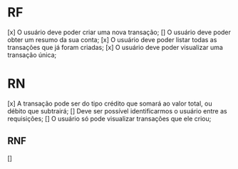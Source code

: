 # RF

[x] O usuário deve poder criar uma nova transação;
[] O usuário deve poder obter um resumo da sua conta;
[x] O usuário deve poder listar todas as transações que já foram criadas;
[x] O usuário deve poder visualizar uma transação única;

# RN

[x] A transação pode ser do tipo crédito que somará ao valor total, ou débito que subtrairá;
[] Deve ser possível identificarmos o usuário entre as requisições;
[] O usuário só pode visualizar transações que ele criou;

## RNF

[]
